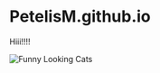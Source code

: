 # PetelisM.github.io

Hiii!!!!



![Funny Looking Cats](https://github.com/user-attachments/assets/432dab4a-e47d-481f-80ab-263cb9ce7a67)
